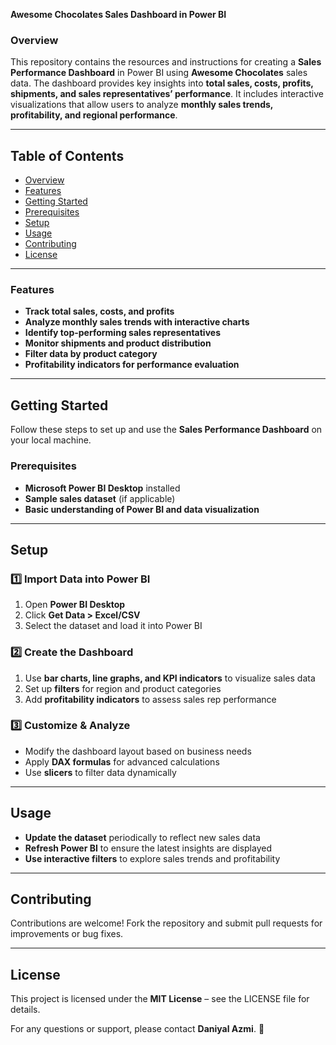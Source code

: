 ******Awesome Chocolates Sales Dashboard in Power BI******

### **Overview**
This repository contains the resources and instructions for creating a **Sales Performance Dashboard** in Power BI using **Awesome Chocolates** sales data. The dashboard provides key insights into **total sales, costs, profits, shipments, and sales representatives’ performance**. It includes interactive visualizations that allow users to analyze **monthly sales trends, profitability, and regional performance**.

---

## **Table of Contents**
- [Overview](#overview)
- [Features](#features)
- [Getting Started](#getting-started)
- [Prerequisites](#prerequisites)
- [Setup](#setup)
- [Usage](#usage)
- [Contributing](#contributing)
- [License](#license)

---

### **Features**
- **Track total sales, costs, and profits**
- **Analyze monthly sales trends with interactive charts**
- **Identify top-performing sales representatives**
- **Monitor shipments and product distribution**
- **Filter data by product category**
- **Profitability indicators for performance evaluation**

---

## **Getting Started**
Follow these steps to set up and use the **Sales Performance Dashboard** on your local machine.

### **Prerequisites**
- **Microsoft Power BI Desktop** installed
- **Sample sales dataset** (if applicable)
- **Basic understanding of Power BI and data visualization**

---

## **Setup**

### **1️⃣ Import Data into Power BI**
1. Open **Power BI Desktop**
2. Click **Get Data > Excel/CSV**
3. Select the dataset and load it into Power BI

### **2️⃣ Create the Dashboard**
1. Use **bar charts, line graphs, and KPI indicators** to visualize sales data
2. Set up **filters** for region and product categories
3. Add **profitability indicators** to assess sales rep performance

### **3️⃣ Customize & Analyze**
- Modify the dashboard layout based on business needs
- Apply **DAX formulas** for advanced calculations
- Use **slicers** to filter data dynamically

---

## **Usage**
- **Update the dataset** periodically to reflect new sales data
- **Refresh Power BI** to ensure the latest insights are displayed
- **Use interactive filters** to explore sales trends and profitability

---

## **Contributing**
Contributions are welcome! Fork the repository and submit pull requests for improvements or bug fixes.

---

## **License**
This project is licensed under the **MIT License** – see the LICENSE file for details.

For any questions or support, please contact **Daniyal Azmi**. 🚀

